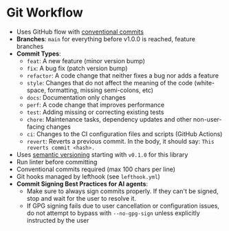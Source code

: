 # Git Workflow

- Uses GitHub flow with [conventional commits](https://www.conventionalcommits.org/en/v1.0.0/)
- **Branches**: `main` for everything before v1.0.0 is reached, feature branches
- **Commit Types**:
  - `feat`: A new feature (minor version bump)
  - `fix`: A bug fix (patch version bump)
  - `refactor`: A code change that neither fixes a bug nor adds a feature
  - `style`: Changes that do not affect the meaning of the code (white-space, formatting, missing semi-colons, etc)
  - `docs`: Documentation only changes
  - `perf`: A code change that improves performance
  - `test`: Adding missing or correcting existing tests
  - `chore`: Maintenance tasks, dependency updates and other non-user-facing changes
  - `ci`: Changes to the CI configuration files and scripts (GitHub Actions)
  - `revert`: Reverts a previous commit. In the body, it should say: `This reverts commit <hash>.`
- Uses [semantic versioning](https://semver.org/) starting with `v0.1.0` for this library
- Run linter before committing
- Conventional commits required (max 100 chars per line)
- Git hooks managed by lefthook (see `lefthook.yml`)
- **Commit Signing Best Practices for AI agents**:
  - Make sure to always sign commits properly. If they can't be signed, stop and wait for the user to resolve it.
  - If GPG signing fails due to user cancellation or configuration issues, do not attempt to bypass with `--no-gpg-sign` unless explicitly instructed by the user

